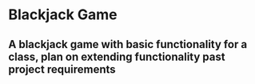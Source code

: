 # Blackjack Game
## A blackjack game with basic functionality for a class, plan on extending functionality past project requirements
